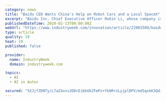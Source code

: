 ```yaml
---
category: news
title: "Baidu CEO Wants China's Help on Robot Cars and a Local SpaceX"
excerpt: "Baidu Inc. Chief Executive Officer Robin Li, whose company is competing with Uber Technologies Inc. and Alphabet Inc.’s Waymo to commercialize self-driving technology, wants Beijing to take the lead in getting Chinese enterprises to collaborate on ..."
publishedDateTime: 2020-02-13T00:00:00Z
webUrl: "https://www.industryweek.com/innovation/article/22002509/baidu-ceo-wants-chinas-help-on-robot-cars-and-a-local-spacex"
type: article
quality: 19
heat: 19
published: false

provider:
  name: IndustryWeek
  domain: industryweek.com

topics:
  - AI
  - AI in Autos

secured: "5XJjfZDNTy/L7aZ4xvs2DDrEibbUkZFmPz+Yk0R+zLyjplDPV/md5qxkK3QdiDRwgZPDhgO8DCTv2S0X0LEoww6Uz/FonBZ8/P9VH0IjwgVF/B99UusPtr+W7GRA+n8I1yndwOMQZRk7QEpdBcUDrbyMzfdxjFLQMFu9GY7aIBYCCHn+0DppLonYlaFzJzXzJbFbI/sY0iXNso3Zst0FbrFDf+tgDgNAtPON3J0897NtN8+A/p3Krb/1CEAL1ovFkIP6wvRJuxuW3o+W2yK5U1D10CvJJ72bx9aPKOVZTxrO9bnIhBvWd6v5S9rzdoPb;2JggHc/EDnmuC5QxSrn04g=="
---
```



